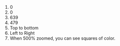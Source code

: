 1. 0
2. 0
3. 639
4. 479
5. Top to bottom
6. Left to Right
7. When 500% zoomed, you can see squares of color.
